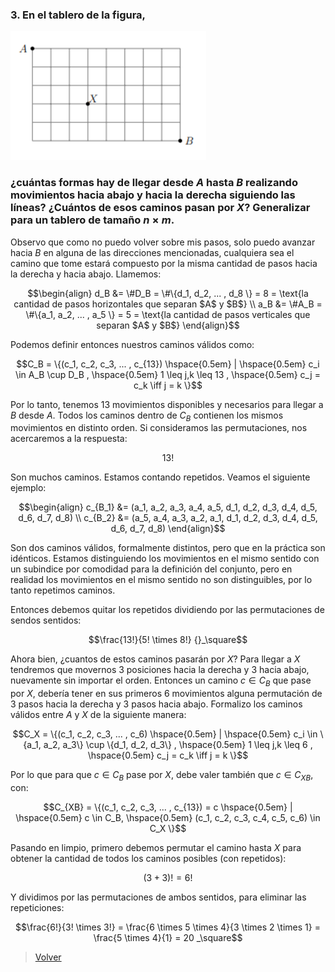 ### <a name="3"></a> 3. En el tablero de la figura,

![Figura1.1.3](../img/1_1_3.png)

### ¿cuántas formas hay de llegar desde *A* hasta *B* realizando movimientos hacia abajo y hacia la derecha siguiendo las líneas? ¿Cuántos de esos caminos pasan por $X$? Generalizar para un tablero de tamaño $n \times m$.

Observo que como no puedo volver sobre mis pasos, solo puedo avanzar hacia $B$ en alguna de las direcciones mencionadas, cualquiera sea el camino que tome estará compuesto por la misma cantidad de pasos hacia la derecha y hacia abajo. Llamemos:

```math
\begin{align}
    d_B &= \#D_B = \#\{d_1, d_2, ... , d_8 \} = 8 = \text{la cantidad de pasos horizontales que separan $A$ y $B$} \\
    a_B &= \#A_B = \#\{a_1, a_2, ... , a_5 \} = 5 = \text{la cantidad de pasos verticales que separan $A$ y $B$}
\end{align}
```

Podemos definir entonces nuestros caminos válidos como:

```math
C_B = \{(c_1, c_2, c_3, ... , c_{13}) \hspace{0.5em} | \hspace{0.5em} c_i \in A_B \cup D_B , \hspace{0.5em} 1 \leq j,k \leq 13 , \hspace{0.5em} c_j = c_k \iff j = k \}
```

Por lo tanto, tenemos 13 movimientos disponibles y necesarios para llegar a $B$ desde $A$. Todos los caminos dentro de $C_B$ contienen los mismos movimientos en distinto orden. Si consideramos las permutaciones, nos acercaremos a la respuesta:

```math
13!
```

Son muchos caminos. Estamos contando repetidos. Veamos el siguiente ejemplo:

```math
\begin{align}
    c_{B_1} &= (a_1, a_2, a_3, a_4, a_5, d_1, d_2, d_3, d_4, d_5, d_6, d_7, d_8) \\
    c_{B_2} &= (a_5, a_4, a_3, a_2, a_1, d_1, d_2, d_3, d_4, d_5, d_6, d_7, d_8)
\end{align}
```

Son dos caminos válidos, formalmente distintos, pero que en la práctica son idénticos. Estamos distinguiendo los movimientos en el mismo sentido con un subindice por comodidad para la definición del conjunto, pero en realidad los movimientos en el mismo sentido no son distinguibles, por lo tanto repetimos caminos.

Entonces debemos quitar los repetidos dividiendo por las permutaciones de sendos sentidos:

```math
\frac{13!}{5! \times 8!} {}_\square
```

Ahora bien, ¿cuantos de estos caminos pasarán por $X$? Para llegar a $X$ tendremos que movernos 3 posiciones hacia la derecha y 3 hacia abajo, nuevamente sin importar el orden. Entonces un camino $c \in C_B$ que pase por $X$, debería tener en sus primeros 6 movimientos alguna permutación de 3 pasos hacia la derecha y 3 pasos hacia abajo. Formalizo los caminos válidos entre $A$ y $X$ de la siguiente manera:

```math
C_X = \{(c_1, c_2, c_3, ... , c_6) \hspace{0.5em} | \hspace{0.5em} c_i \in \{a_1, a_2, a_3\} \cup \{d_1, d_2, d_3\} , \hspace{0.5em} 1 \leq j,k \leq 6 , \hspace{0.5em} c_j = c_k \iff j = k \}
```

Por lo que para que $c \in C_B$ pase por $X$, debe valer también que $c \in C_{XB}$, con:

```math
C_{XB} = \{(c_1, c_2, c_3, ... , c_{13}) = c \hspace{0.5em} | \hspace{0.5em} c \in C_B, \hspace{0.5em} (c_1, c_2, c_3, c_4, c_5, c_6) \in C_X \}
```

Pasando en limpio, primero debemos permutar el camino hasta $X$ para obtener la cantidad de todos los caminos posibles (con repetidos):

```math
(3+3)! = 6!
```

Y dividimos por las permutaciones de ambos sentidos, para eliminar las repeticiones:

```math
\frac{6!}{3! \times 3!} = \frac{6 \times 5 \times 4}{3 \times 2 \times 1} = \frac{5 \times 4}{1} = 20 _\square
```

> [Volver](../README.md)
